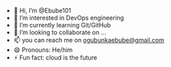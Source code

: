 - 👋 Hi, I’m @Ebube101
- 👀 I’m interested in DevOps engineering 
- 🌱 I’m currently learning Git/GitHub 
- 💞️ I’m looking to collaborate on ...
- 📫 you can reach me on ogubunkaebube@gmail.com
- 😄 Pronouns: He/him
- ⚡ Fun fact: cloud is the future

<!---
Ebube101/Ebube101 is a ✨ special ✨ repository because its `README.md` (this file) appears on your GitHub profile.
You can click the Preview link to take a look at your changes.
--->

